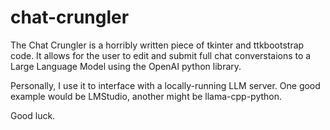 # chat-crungler

The Chat Crungler is a horribly written piece of tkinter and ttkbootstrap code. It allows for the user to edit and submit full chat converstaions to a Large Language Model using the OpenAI python library.

Personally, I use it to interface with a locally-running LLM server. One good example would be LMStudio, another might be llama-cpp-python.

Good luck.
